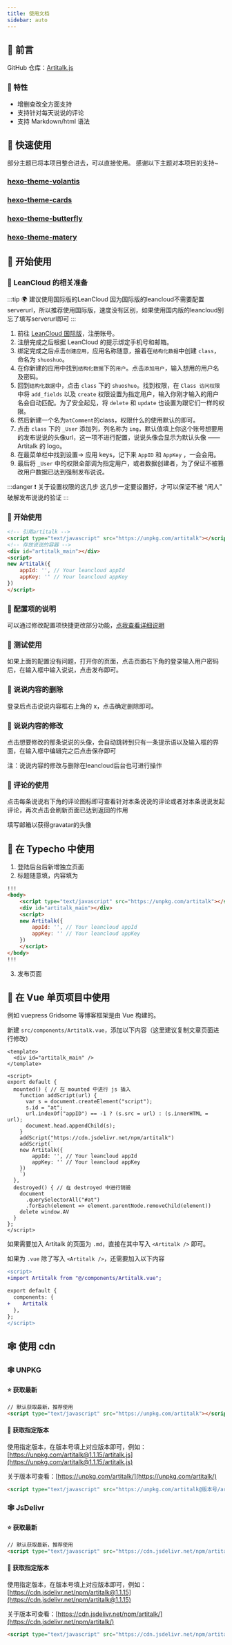 ```yaml
---
title: 使用文档
sidebar: auto
---
```

## 👀 前言

GitHub 仓库：[Artitalk.js](https://github.com/ArtitalkJS/Artitalk)

### 🎉 特性

* 增删查改全方面支持
* 支持针对每天说说的评论
* 支持 Markdown/html 语法

## 🚀 快速使用

部分主题已将本项目整合进去，可以直接使用。
感谢以下主题对本项目的支持~

### [hexo-theme-volantis](https://github.com/xaoxuu/hexo-theme-volantis/)

### [hexo-theme-cards](https://github.com/ChrAlpha/hexo-theme-cards)

### [hexo-theme-butterfly](https://github.com/jerryc127/hexo-theme-butterfly)

### [hexo-theme-matery](https://github.com/blinkfox/hexo-theme-matery/)

## 🚀 开始使用

### 🌈 LeanCloud 的相关准备

:::tip 🌍 建议使用国际版的LeanCloud
因为国际版的leancloud不需要配置serverurl，所以推荐使用国际版，速度没有区别，如果使用国内版的leancloud别忘了填写serverurl即可
:::

1. 前往 [LeanCloud 国际版](https://LeanCloud.app/)，注册账号。
2. 注册完成之后根据 LeanCloud 的提示绑定手机号和邮箱。
3. 绑定完成之后点击`创建应用`，应用名称随意，接着在`结构化数据`中创建 `class`，命名为 `shuoshuo`。
4. 在你新建的应用中找到`结构化数据`下的`用户`。点击`添加用户`，输入想用的用户名及密码。
5. 回到`结构化数据`中，点击 `class` 下的 `shuoshuo`。找到权限，在 `Class 访问权限`中将 `add_fields` 以及 `create` 权限设置为指定用户，输入你刚才输入的用户名会自动匹配。为了安全起见，将 `delete` 和 `update` 也设置为跟它们一样的权限。
6. 然后新建一个名为`atComment`的class，权限什么的使用默认的即可。
7. 点击 `class` 下的 `_User` 添加列，列名称为 `img`，默认值填上你这个账号想要用的发布说说的头像url，这一项不进行配置，说说头像会显示为默认头像 —— Artitalk 的 logo。
8. 在最菜单栏中找到设置-> 应用 keys，记下来 `AppID` 和 `AppKey` ，一会会用。
9. 最后将 `_User` 中的权限全部调为指定用户，或者数据创建者，为了保证不被篡改用户数据已达到强制发布说说。

:::danger ❗ 关于设置权限的这几步
这几步一定要设置好，才可以保证不被 “闲人” 破解发布说说的验证
:::

### 🌼 开始使用

```html
<!-- 引用artitalk -->
<script type="text/javascript" src="https://unpkg.com/artitalk"></script>
<!-- 存放说说的容器 -->
<div id="artitalk_main"></div>
<script>
new Artitalk({
    appId: '', // Your leancloud appId
    appKey: '' // Your leancloud appKey
})
</script>
```

### 🎅 配置项的说明

可以通过修改配置项快捷更改部分功能，[点我查看详细说明](/settings.html)

### 🔨 测试使用

如果上面的配置没有问题，打开你的页面，点击页面右下角的登录输入用户密码后，在输入框中输入说说，点击发布即可。

### 🔨 说说内容的删除

登录后点击说说内容框右上角的 x，点击确定删除即可。

### 🔨 说说内容的修改

点击想要修改的那条说说的头像，会自动跳转到只有一条提示语以及输入框的界面，在输入框中编辑完之后点击保存即可

注：说说内容的修改与删除在leancloud后台也可进行操作

### 🔨 评论的使用

点击每条说说右下角的评论图标即可查看针对本条说说的评论或者对本条说说发起评论，再次点击会刷新页面已达到返回的作用

填写邮箱以获得gravatar的头像

## 🦄 在 Typecho 中使用

1. 登陆后台后新增独立页面
2. 标题随意填，内容填为

```html
!!!
<body> 
    <script type="text/javascript" src="https://unpkg.com/artitalk"></script>
    <div id="artitalk_main"></div>
    <script>
    new Artitalk({
        appId: '', // Your leancloud appId
        appKey: '' // Your leancloud appKey
    })
    </script>
</body>
!!!
```

3. 发布页面

## 🍖 在 Vue 单页项目中使用

例如 vuepress Gridsome 等博客框架是由 Vue 构建的。

新建 `src/components/Artitalk.vue`，添加以下内容（这里建议复制文章页面进行修改）

```vue
<template>
  <div id="artitalk_main" />
</template>

<script>
export default {
  mounted() { // 在 mounted 中进行 js 插入
    function addScript(url) {
      var s = document.createElement("script");
      s.id = "at";
      url.indexOf("appID") == -1 ? (s.src = url) : (s.innerHTML = url);
      document.head.appendChild(s);
    }
    addScript("https://cdn.jsdelivr.net/npm/artitalk")
    addScript(`
    new Artitalk({
        appId: '', // Your leancloud appId
        appKey: '' // Your leancloud appKey
    })
    `)
  },
  destroyed() { // 在 destroyed 中进行销毁
    document
      .querySelectorAll("#at")
      .forEach(element => element.parentNode.removeChild(element))
    delete window.AV
  }
};
</script>
```

如果需要加入 Artitalk 的页面为 `.md`，直接在其中写入 `<Artitalk />` 即可。

如果为 `.vue` 除了写入 `<Artitalk />`，还需要加入以下内容

```diff
<script>
+import Artitalk from "@/components/Artitalk.vue";

export default {
  components: {
+    Artitalk
  },
};
</script>
```

## 🕸 使用 cdn

### 🕸 UNPKG

#### ⭐ 获取最新

```html
// 默认获取最新，推荐使用
<script type="text/javascript" src="https://unpkg.com/artitalk"></script>
```

#### 🍳 获取指定版本

使用指定版本，在版本号填上对应版本即可，例如：[https://unpkg.com/artitalk@1.1.15/artitalk.js](https://unpkg.com/artitalk@1.1.15/artitalk.js)  

关于版本可查看：[https://unpkg.com/artitalk/](https://unpkg.com/artitalk/)

```html
<script type="text/javascript" src="https://unpkg.com/artitalk@版本号/artitalk.js"></script>
```

### 🕸 JsDelivr

#### ⭐ 获取最新

```html
// 默认获取最新，推荐使用
<script type="text/javascript" src="https://cdn.jsdelivr.net/npm/artitalk"></script>
```

#### 🍳 获取指定版本

使用指定版本，在版本号填上对应版本即可，例如：[https://cdn.jsdelivr.net/npm/artitalk@1.1.15](https://cdn.jsdelivr.net/npm/artitalk@1.1.15)

关于版本可查看：[https://cdn.jsdelivr.net/npm/artitalk/](https://cdn.jsdelivr.net/npm/artitalk/)

```html
<script type="text/javascript" src="https://cdn.jsdelivr.net/npm/artitalk@版本号"></script>
```

<ins class="adsbygoogle"
     style="display:block"
     data-ad-format="fluid"
     data-ad-layout-key="-fb+5w+4e-db+86"
     data-ad-client="ca-pub-9420537843748923"
     data-ad-slot="8405286900"></ins>
<script>
     (adsbygoogle = window.adsbygoogle || []).push({});
</script>
